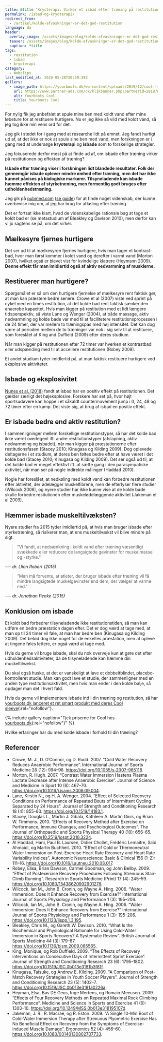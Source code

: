 ```yaml
---
title: &title "Kryoterapi: Virker et isbad efter træning på restitutionen?"
permalink: /isbad-og-kryoterapi/
redirect_from:
  - /artikel/kolde-afvaskninger-er-det-god-restitution
language: da
header:
  overlay_image: /assets/images/blog/kolde-afvaskninger-er-det-god-restitution.jpg
  teaser: /assets/images/blog/kolde-afvaskninger-er-det-god-restitution.jpg
  caption: *title
tags:
  - restitution
  - isbad
  - kryoterapi
category:
  - Webclips
last_modified_at: 2020-05-28T20:39:39Z
gallery:
  - image_path: https://yourboots.dk/wp-content/uploads/2019/12/cool-framegrab-2048x871.png
    url: https://www.partner-ads.com/dk/klikbanner.php?partnerid=28187&bannerid=71899&htmlurl=https://yourboots.dk/cool/
    alt: Yourboots Cool
    title: Yourboots Cool
---
```


For nylig fik jeg anbefalet at spule mine ben med koldt vand efter mine løbeture for at restituere hurtigere. Nu er jeg ikke så vild med koldt vand, så jeg tog ikke min vens ord for det.

Jeg gik i stedet for i gang med at researche lidt på emnet. Jeg fandt hurtigt ud af, at det ikke er nok at spule sine ben med vand, men forskningen er i gang med at undersøge **kryoterapi** og **isbade** som to forskellige strategier.

Jeg fokuserede derfor mest på at finde ud af, om isbade efter træning virker på restitutionen og effekten af træning?

**Isbade efter træning viser i forskningen lidt blandede resultater. Folk der gennemgår isbade oplever mindre ømhed efter træning, men det har ikke kunnet påvises på biologiske markører. Tilsyneladende kan isbade hæmme effekten af styrketræning, men formentlig godt bruges efter udholdenhedstræning.**

Jeg gik på [pubmed.com](http://pubmed.com) ([se guide](/videnskabelig-sogning/)) for at finde noget videnskab, der kunne overbevise mig om, at jeg har brug for afkøling efter træning.

Det er fortsat ikke klart, hvad de videnskabelige rationale bag at tage et koldt bad er (se metastudium af Bleakley og Davison 2010), men derfor kan vi jo sagtens se på, om det virker.

## Mælkesyre fjernes hurtigere

Det ser ud til at mælkesyren fjernes hurtigere, hvis man tager et kontrast-bad, hvor man først kommer i koldt vand og derefter i varmt vand (Morton 2007), hvilket også er blevet vist for kvindelige klatrere (Heymann 2009). **Denne effekt får man imidlertid også af aktiv nedvarmning af musklerne.**

## Restituerer man hurtigere?

Spørgsmålet er så om den hurtigere fjernelse af mælkesyre rent faktisk gør, at man kan præstere bedre senere. Crowe et al (2007) viste ved sprint på cykel med en times restitution, at det kolde bad rent faktisk sænker den anaerobe kapacitet. Hvis man kigger på restitution med et lidt længere tidsperspektiv, så viste Lane og Wenger (2004), at både massage, aktiv nedvarmning og kolde bade var med til at facilitetere restitutionsprocessen i de 24 timer, der var mellem to træningspas med høj intensitet. Det kan dog være at perioden mellem de to træninger var nok i sig selv til at restituere, som foreslået af King and Duffield (2009) efter deres studium.

Når man kigger på restitutionen efter 72 timer var hverken et kontrastbad eller udspænding med til at accellere restitutionen (Robey 2009).

Et andet studium tyder imidlertid på, at man faktisk restituere hurtigere ved eksplosive aktiviteter.

## Isbade og eksplosivitet

[Nunes et al. (2018)](https://www.ncbi.nlm.nih.gov/pubmed/30321486) fandt at isbad har en positiv effekt på restitutionen. Det gælder særligt det højeksplosive. Forskere har set på, hvor højt sportsudøvere kan hoppe i et såkaldt countermovement jump i 0, 24, 48 og 72 timer efter en kamp. Det viste sig, at brug af isbad en positiv effekt.

## Er isbade bedre end aktiv restitution?

I sammenligninger mellem forskellige restitutionstyper, så har det kolde bad ikke været overlegent ift. andre restitutionstyper (afslapning, aktiv nedvarmning og isbadet), når man kigger på præstationerne efter restitutionsfasen (Stacey 2010; Kinugasa og Kilding 2009). Dog oplevede deltagerne i et studium, at deres ben føltes bedre efter at have været i det kolde bad (Stacey 2010; Kinugasa og Kilding 2009). Det ser også ud til, at det kolde bad er meget effektivt ift. at sætte gang i den parasympatiske aktivitet, når man ser på nogle indirekte målinger (Haddad 2010).

Nogle har foreslået, at nedkøling med koldt vand kan forbedre restitutionen efter aktivitet, der ødelægger muskelfibrene, men de efterlyser flere studier (Wilcock 2006), og nyere studier har ikke kunne vise at de kolde bade skulle forbedre resitutionen efter muskelødelæggende aktivitet (Jakeman et al 2009).

## Hæmmer isbade muskeltilvæksten?

Nyere studier fra 2015 tyder imidlertid på, at hvis man bruger isbade efter styrketræning, så risikerer man, at ens muskeltilvækst vil blive mindre på sigt.

> "Vi fandt, at nedsænkning i koldt vand efter træning væsentligt svækkede eller reducere de langsigtede gevinster for muskelmasse og -styrke."

--- <cite>dr. Llion Robert (2015)</cite>

> "Man må forvente, at atleter, der bruger isbade efter træning vil få mindre langsigtede muskelgevinster end dem, der vælger at varme ned."

--- <cite>dr. Jonathan Peake (2015)</cite>

## Konklusion om isbade

Et koldt bad forbedrer tilsyneladende ikke restitutionstiden, så man kan udføre en bedre præstation dagen efter. Det er dog værd at tage med, at man op til 24 timer vil føle, at man har bedre ben (Kinugasa og Kilding 2009). Det betød dog ikke noget for de enkeltes præstation, men at opleve at tingene føles lettere, er også værd at tage med.

Hvis du gerne vil bruge isbade, skal du nok overveje kun at gøre det efter udholdenhedsaktiviteter, da de tilsyneladende kan hæmme din muskeltilvækst.

Du skal også huske, at det er vanskeligt at lave et dobbeltblindet, placebo-kontrolleret studie. Man kan godt lave et studie, der sammenligner med en anden type restitutionsaktivitet, men hvis man ender i den kolde balje, så opdager man det i hvert fald.

Hvis du gerne vil implementere isbade ind i din træning og restitution, så har [yourboots.dk lanceret et ret smart produkt med deres Cool sleeve](https://www.partner-ads.com/dk/klikbanner.php?partnerid=28187&bannerid=71899&htmlurl=https://yourboots.dk/cool/){:rel="nofollow"}.

{% include gallery caption="Tjek priserne for Cool hos [yourboots.dk](https://www.partner-ads.com/dk/klikbanner.php?partnerid=28187&bannerid=71899&htmlurl=https://yourboots.dk/cool/){:rel=\"nofollow\"}" %}

Hvilke erfaringer har du med kolde isbade i forhold til din træning?

## Referencer

- Crowe, M. J., D. O’Connor, og D. Rudd. 2007. “Cold Water Recovery Reduces Anaerobic Performance”. International Journal of Sports Medicine 28 (12): 994–98. <https://doi.org/10.1055/s-2007-965118>.
- Morton, R. Hugh. 2007. “Contrast Water Immersion Hastens Plasma Lactate Decrease after Intense Anaerobic Exercise”. Journal of Science and Medicine in Sport 10 (6): 467–70. <https://doi.org/10.1016/j.jsams.2006.09.004>.
- Lane, Kirstin N., og H. A. Wenger. 2004. “Effect of Selected Recovery Conditions on Performance of Repeated Bouts of Intermittent Cycling Separated by 24 Hours”. Journal of Strength and Conditioning Research 18 (4): 855–60. <https://doi.org/10.1519/14183.1>.
- Stacey, Douglas L., Martin J. Gibala, Kathleen A. Martin Ginis, og Brian W. Timmons. 2010. “Effects of Recovery Method after Exercise on Performance, Immune Changes, and Psychological Outcomes”. The Journal of Orthopaedic and Sports Physical Therapy 40 (10): 656–65. <https://doi.org/10.2519/jospt.2010.3224>.
- Al Haddad, Hani, Paul B. Laursen, Didier Chollet, Frédéric Lemaitre, Saïd Ahmaidi, og Martin Buchheit. 2010. “Effect of Cold or Thermoneutral Water Immersion on Post-Exercise Heart Rate Recovery and Heart Rate Variability Indices”. Autonomic Neuroscience: Basic & Clinical 156 (1–2): 111–16. <https://doi.org/10.1016/j.autneu.2010.03.017>.
- Robey, Elisa, Brian Dawson, Carmel Goodman, og John Beilby. 2009. “Effect of Postexercise Recovery Procedures Following Strenuous Stair-Climb Running”. Research in Sports Medicine (Print) 17 (4): 245–59. <https://doi.org/10.1080/15438620902901276>.
- Wilcock, Ian M., John B. Cronin, og Wayne A. Hing. 2006. “Water Immersion: Does It Enhance Recovery from Exercise?” International Journal of Sports Physiology and Performance 1 (3): 195–206.
- Wilcock, Ian M., John B. Cronin, og Wayne A. Hing. 2006. “Water Immersion: Does It Enhance Recovery from Exercise?” International Journal of Sports Physiology and Performance 1 (3): 195–206. <https://doi.org/10.1123/ijspp.1.3.195>.
- Bleakley, Chris M., og Gareth W. Davison. 2010. “What Is the Biochemical and Physiological Rationale for Using Cold-Water Immersion in Sports Recovery? A Systematic Review”. British Journal of Sports Medicine 44 (3): 179–87. <https://doi.org/10.1136/bjsm.2009.065565>.
- King, Monique, og Rob Duffield. 2009. “The Effects of Recovery Interventions on Consecutive Days of Intermittent Sprint Exercise”. Journal of Strength and Conditioning Research 23 (6): 1795–1802. <https://doi.org/10.1519/JSC.0b013e3181b3f81f>.
- Kinugasa, Taisuke, og Andrew E. Kilding. 2009. “A Comparison of Post-Match Recovery Strategies in Youth Soccer Players”. Journal of Strength and Conditioning Research 23 (5): 1402–7. <https://doi.org/10.1519/JSC.0b013e3181a0226a>.
- Heyman, Elsa, Bas DE Geus, Inge Mertens, og Romain Meeusen. 2009. “Effects of Four Recovery Methods on Repeated Maximal Rock Climbing Performance”. Medicine and Science in Sports and Exercise 41 (6): 1303–10. <https://doi.org/10.1249/MSS.0b013e318195107d>.
- Jakeman, J. R., R. Macrae, og R. Eston. 2009. “A Single 10-Min Bout of Cold-Water Immersion Therapy after Strenuous Plyometric Exercise Has No Beneficial Effect on Recovery from the Symptoms of Exercise-Induced Muscle Damage”. Ergonomics 52 (4): 456–60. <https://doi.org/10.1080/00140130802707733>.
